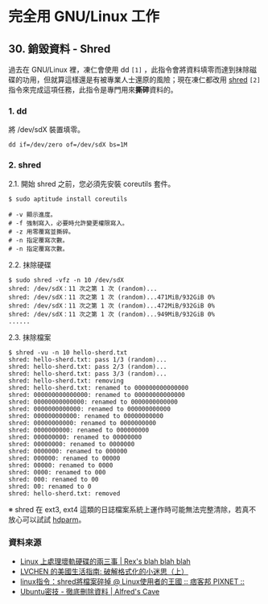 # 完全用 GNU/Linux 工作

## 30. 銷毀資料 - Shred

過去在 GNU/Linux 裡，凍仁會使用 dd ``[1]`` ，此指令會將資料填零而達到抹除磁碟的功用，但就算這樣還是有被專業人士還原的風險；現在凍仁都改用 [shred](http://zh.wikipedia.org/wiki/Shred_(Unix)) ``[2]`` 指令來完成這項任務，此指令是專門用來**撕碎**資料的。

### 1. dd

將 /dev/sdX 裝置填零。

	dd if=/dev/zero of=/dev/sdX bs=1M

### 2. shred

2.1. 開始 shred 之前，您必須先安裝 coreutils 套件。

	$ sudo aptitude install coreutils 

	# -v 顯示進度。
	# -f 強制寫入，必要時允許變更權限寫入。
	# -z 用零覆寫並撕碎。
	# -n 指定覆寫次數。
	# -n 指定覆寫次數。

2.2. 抹除硬碟

	$ sudo shred -vfz -n 10 /dev/sdX
	shred: /dev/sdX：11 次之第 1 次 (random)...
	shred: /dev/sdX：11 次之第 1 次 (random)...471MiB/932GiB 0%
	shred: /dev/sdX：11 次之第 1 次 (random)...472MiB/932GiB 0%
	shred: /dev/sdX：11 次之第 1 次 (random)...949MiB/932GiB 0%
	......

2.3. 抹除檔案

	$ shred -vu -n 10 hello-sherd.txt 
	shred: hello-sherd.txt: pass 1/3 (random)...
	shred: hello-sherd.txt: pass 2/3 (random)...
	shred: hello-sherd.txt: pass 3/3 (random)...
	shred: hello-sherd.txt: removing
	shred: hello-sherd.txt: renamed to 000000000000000
	shred: 000000000000000: renamed to 00000000000000
	shred: 00000000000000: renamed to 0000000000000
	shred: 0000000000000: renamed to 000000000000
	shred: 000000000000: renamed to 00000000000
	shred: 00000000000: renamed to 0000000000
	shred: 0000000000: renamed to 000000000
	shred: 000000000: renamed to 00000000
	shred: 00000000: renamed to 0000000
	shred: 0000000: renamed to 000000
	shred: 000000: renamed to 00000
	shred: 00000: renamed to 0000
	shred: 0000: renamed to 000
	shred: 000: renamed to 00
	shred: 00: renamed to 0
	shred: hello-sherd.txt: removed

※ shred 在 ext3, ext4 這類的日誌檔案系統上運作時可能無法完整清除，若真不放心可以試試 [hdparm](http://en.wikipedia.org/wiki/Hdparm)。

### 資料來源

- [Linux 上處理壞軌硬碟的兩三事 | Rex's blah blah blah](http://blog.nutsfactory.net/2011/05/30/manage-bad-blocks-on-linux/)
- [LVCHEN 的美國生活指南: 破解格式化的小迷思（上）](http://lvchen.blogspot.tw/2008/02/blog-post_12.html)
- [linux指令：shred將檔案碎掉 @ Linux使用者的王國 :: 痞客邦 PIXNET ::](http://kadok0520.pixnet.net/blog/post/25498844-linux%E6%8C%87%E4%BB%A4%EF%BC%9Ashred%E5%B0%87%E6%AA%94%E6%A1%88%E7%A2%8E%E6%8E%89)
- [Ubuntu密技 - 徹底刪除資料 | Alfred's Cave](http://alfredcave.blogspot.tw/2009/10/ubuntu_9008.html)

